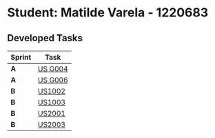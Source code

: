 # Student: Matilde Varela - 1220683

## Developed Tasks 

| Sprint | Task                              |
|--------|-----------------------------------|
| **A**  | [US G004](../us_g004/readme.md)   |
| **A**  | [US G006](../us_g006/readme.md)   |
| **B**  | [US1002](../sb_us_1002/readme.md) |
| **B**  | [US1003](../sb_us_1003/readme.md) |
| **B**  | [US2001](../sb_us_2001/readme.md) |
| **B**  | [US2003](../sb_us_2003/readme.md) |
